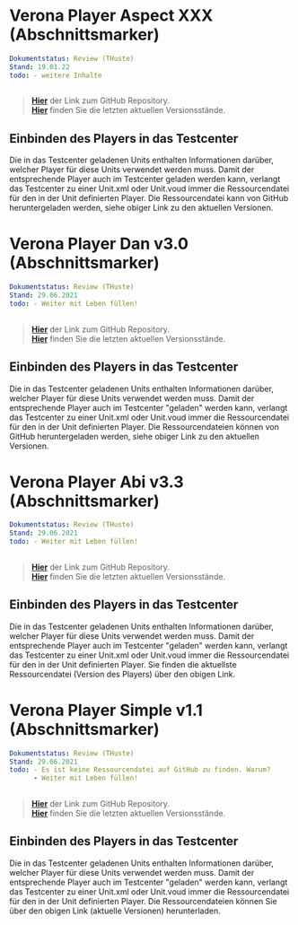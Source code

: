 <!--+++++++++++++++++++++++++++++++++++++++++++++++++++++++++++++++++++++++++++++++++++++++++++++++++++++++++++++-->
# Verona Player Aspect XXX (Abschnittsmarker)
<!--+++++++++++++++++++++++++++++++++++++++++++++++++++++++++++++++++++++++++++++++++++++++++++++++++++++++++++++-->

```yaml
Dokumentstatus: Review (THuste)
Stand: 19.01.22
todo: - weitere Inhalte
      
```
> **[Hier](https://github.com/iqb-berlin/verona-modules-aspect)** der Link zum GitHub Repository.<br>
> **[Hier](https://github.com/iqb-berlin/verona-modules-aspect/releases)** finden Sie die letzten aktuellen Versionsstände.

## Einbinden des Players in das Testcenter

Die in das Testcenter geladenen Units enthalten Informationen darüber, welcher Player für diese Units verwendet werden muss. Damit der entsprechende Player auch im Testcenter geladen werden kann, verlangt das Testcenter zu einer Unit.xml oder Unit.voud immer die Ressourcendatei für den in der Unit definierten Player. Die Ressourcendatei kann von GitHub heruntergeladen werden, siehe obiger Link zu den aktuellen Versionen.

<!--+++++++++++++++++++++++++++++++++++++++++++++++++++++++++++++++++++++++++++++++++++++++++++++++++++++++++++++-->
# Verona Player Dan v3.0 (Abschnittsmarker)
<!--+++++++++++++++++++++++++++++++++++++++++++++++++++++++++++++++++++++++++++++++++++++++++++++++++++++++++++++-->

```yaml
Dokumentstatus: Review (THuste)
Stand: 29.06.2021
todo: - Weiter mit Leben füllen!
      
```
> **[Hier](https://github.com/iqb-berlin/verona-player-dan)** der Link zum GitHub Repository.<br>
> **[Hier](https://github.com/iqb-berlin/verona-player-dan/releases)** finden Sie die letzten aktuellen Versionsstände.

## Einbinden des Players in das Testcenter

Die in das Testcenter geladenen Units enthalten Informationen darüber, welcher Player für diese Units verwendet werden muss. Damit der entsprechende Player auch im Testcenter "geladen" werden kann, verlangt das Testcenter zu einer Unit.xml oder Unit.voud immer die Ressourcendatei für den in der Unit definierten Player. Die Ressourcendateien können von GitHub heruntergeladen werden, siehe obiger Link zu den aktuellen Versionen.

<!--+++++++++++++++++++++++++++++++++++++++++++++++++++++++++++++++++++++++++++++++++++++++++++++++++++++++++++++-->
# Verona Player Abi v3.3 (Abschnittsmarker)
<!--+++++++++++++++++++++++++++++++++++++++++++++++++++++++++++++++++++++++++++++++++++++++++++++++++++++++++++++-->

```yaml
Dokumentstatus: Review (THuste)
Stand: 29.06.2021
todo: - Weiter mit Leben füllen!
      
```
> **[Hier](https://github.com/iqb-berlin/verona-player-abi)** der Link zum GitHub Repository.<br>
> **[Hier](https://github.com/iqb-berlin/verona-player-abi/releases)** finden Sie die letzten aktuellen Versionsstände.

## Einbinden des Players in das Testcenter

Die in das Testcenter geladenen Units enthalten Informationen darüber, welcher Player für diese Units verwendet werden muss. Damit der entsprechende Player auch im Testcenter "geladen" werden kann, verlangt das Testcenter zu einer Unit.xml oder Unit.voud immer die Ressourcendatei für den in der Unit definierten Player. Sie finden die aktuellste Ressourcendatei (Version des Players) über den obigen Link.


<!--+++++++++++++++++++++++++++++++++++++++++++++++++++++++++++++++++++++++++++++++++++++++++++++++++++++++++++++-->
# Verona Player Simple v1.1 (Abschnittsmarker)
<!--+++++++++++++++++++++++++++++++++++++++++++++++++++++++++++++++++++++++++++++++++++++++++++++++++++++++++++++-->

```yaml
Dokumentstatus: Review (THuste)
Stand: 29.06.2021
todo: - Es ist keine Ressourcendatei auf GitHub zu finden. Warum?
      - Weiter mit Leben füllen!
      
```
> **[Hier](https://github.com/iqb-berlin/verona-player-simple)** der Link zum GitHub Repository.<br>
> **[Hier](https://github.com/iqb-berlin/verona-player-simple/releases)** finden Sie die letzten aktuellen Versionsstände.

## Einbinden des Players in das Testcenter

Die in das Testcenter geladenen Units enthalten Informationen darüber, welcher Player für diese Units verwendet werden muss. Damit der entsprechende Player auch im Testcenter "geladen" werden kann, verlangt das Testcenter zu einer Unit.xml oder Unit.voud immer die Ressourcendatei für den in der Unit definierten Player. Die Ressourcendateien können Sie über den obigen Link (aktuelle Versionen) herunterladen.